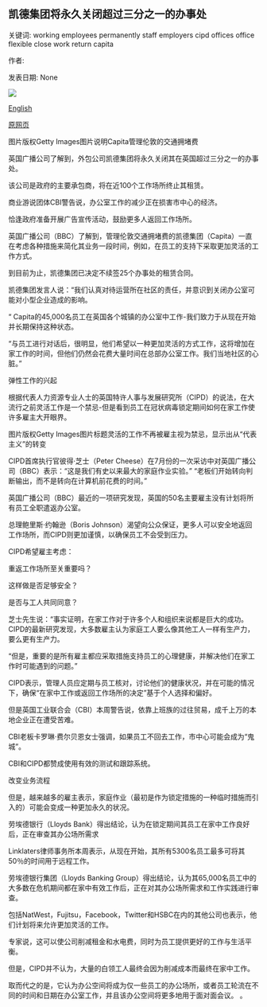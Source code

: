 ## 凯德集团将永久关闭超过三分之一的办事处

关键词: working employees permanently staff employers cipd offices office flexible close work return capita

作者: 

发表日期: None

![](https://ichef.bbci.co.uk/news/1024/branded_news/1802C/production/_114184389_vcongstpon.jpg)

[English](Capita%20to%20close%20over%20a%20third%20of%20offices%20permanently.md)

[原网页](https://www.bbc.com/news/business-53968213)

图片版权Getty Images图片说明Capita管理伦敦的交通拥堵费

英国广播公司了解到，外包公司凯德集团将永久关闭其在英国超过三分之一的办事处。

该公司是政府的主要承包商，将在近100个工作场所终止其租赁。

商业游说团体CBI警告说，办公室工作的减少正在损害市中心的经济。

恰逢政府准备开展广告宣传活动，鼓励更多人返回工作场所。

英国广播公司（BBC）了解到，管理伦敦交通拥堵费的凯德集团（Capita）一直在考虑各种措施来简化其业务一段时间，例如，在员工的支持下采取更加灵活的工作方式。

到目前为止，凯德集团已决定不续签25个办事处的租赁合同。

凯德集团发言人说：“我们认真对待运营所在社区的责任，并意识到关闭办公室可能对小型企业造成的影响。

“ Capita的45,000名员工在英国各个城镇的办公室中工作-我们致力于从现在开始并长期保持这种状态。

“与员工进行对话后，很明显，他们希望以一种更加灵活的方式工作，这将增加在家工作的时间，但他们仍然会花费大量时间在总部办公室工作。我们当地社区的心脏。”

弹性工作的兴起

根据代表人力资源专业人士的英国特许人事与发展研究所（CIPD）的说法，在大流行之前灵活工作是一个禁忌-但是看到员工在冠状病毒锁定期间如何在家工作使许多雇主大开眼界。

图片版权Getty Images图片标题灵活的工作不再被雇主视为禁忌，显示出从“代表主义”的转变

CIPD首席执行官彼得·芝士（Peter Cheese）在7月份的一次采访中对英国广播公司（BBC）表示：“这是我们有史以来最大的家庭作业实验。” “老板们开始转向判断输出，而不是转向在计算机前花费的时间。”

英国广播公司（BBC）最近的一项研究发现，英国的50名主要雇主没有计划将所有员工全职遣返办公室。

总理鲍里斯·约翰逊（Boris Johnson）渴望向公众保证，更多人可以安全地返回工作场所，而CIPD则更加谨慎，以确保员工不会受到压力。

CIPD希望雇主考虑：

重返工作场所至关重要吗？

这样做是否足够安全？

是否与工人共同同意？

芝士先生说：“事实证明，在家工作对于许多个人和组织来说都是巨大的成功。CIPD的最新研究发现，大多数雇主认为家庭工人要么像其他工人一样有生产力，要么更有生产力。

“但是，重要的是所有雇主都应采取措施支持员工的心理健康，并解决他们在家工作时可能遇到的问题。”

CIPD表示，管理人员应定期与员工核对，讨论他们的健康状况，并在可能的情况下，确保“在家中工作或返回工作场所的决定”基于个人选择和偏好。

但是英国工业联合会（CBI）本周警告说，依靠上班族的过往贸易，成千上万的本地企业正在遭受苦难。

CBI老板卡罗琳·费尔贝恩女士强调，如果员工不回去工作，市中心可能会成为“鬼城”。

CBI和CIPD都赞成使用有效的测试和跟踪系统。

改变业务流程

但是，越来越多的雇主表示，家庭作业（最初是作为锁定措施的一种临时措施而引入的）可能会变成一种更加永久的状况。

劳埃德银行（Lloyds Bank）得出结论，认为在锁定期间其员工在家中工作良好后，正在审查其办公场所需求

Linklaters律师事务所本周表示，从现在开始，其所有5300名员工最多可将其50％的时间用于远程工作。

劳埃德银行集团（Lloyds Banking Group）得出结论，认为其65,000名员工中的大多数在危机期间都在家中有效工作后，正在对其办公场所需求和工作实践进行审查。

包括NatWest，Fujitsu，Facebook，Twitter和HSBC在内的其他公司也表示，他们计划将来允许更加灵活的工作。

专家说，这可以使公司削减租金和水电费，同时为员工提供更好的工作与生活平衡。

但是，CIPD并不认为，大量的白领工人最终会因为削减成本而最终在家中工作。

取而代之的是，它认为办公空间将成为仅一些员工的办公场所，或者员工轮流在不同的时间和日期在办公室工作，并且该办公空间将更多地用于面对面会议。 。